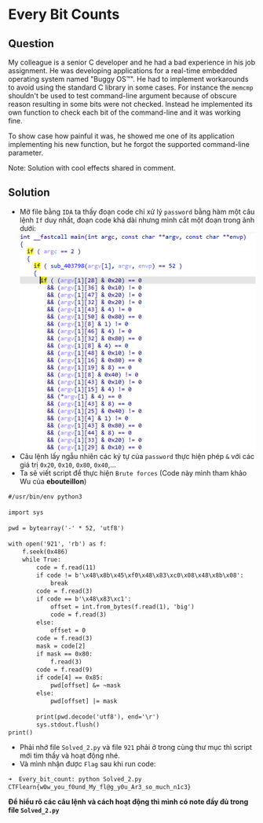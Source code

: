 # Every Bit Counts
## Question

My colleague is a senior C developer and he had a bad experience in his job assignment. He was developing applications for a real-time embedded operating system named "Buggy OS™". He had to implement workarounds to avoid using the standard C library in some cases. For instance the `memcmp` shouldn't be used to test command-line argument because of obscure reason resulting in some bits were not checked. Instead he implemented its own function to check each bit of the command-line and it was working fine.

To show case how painful it was, he showed me one of its application implementing his new function, but he forgot the supported command-line parameter.

Note: Solution with cool effects shared in comment.

## Solution
- Mở file bằng `IDA` ta thấy đoạn code chỉ xử lý `password` bằng hàm một câu lệnh `If` duy nhất, đoạn code khá dài nhưng mình cắt một đoạn trong ảnh dưới:
![Pseudocode](image/source_code_1.png)
- Câu lệnh lấy ngẫu nhiên các ký tự của `password` thực hiện phép `&` với các giá trị `0x20`, `0x10`, `0x80`, `0x40`,... 
- Ta sẽ viết script để thực hiện `Brute forces` (Code này mình tham khảo Wu của **ebouteillon**)
```
#/usr/bin/env python3

import sys

pwd = bytearray('-' * 52, 'utf8')

with open('921', 'rb') as f:
    f.seek(0x486)
    while True:
        code = f.read(11)
        if code != b'\x48\x8b\x45\xf0\x48\x83\xc0\x08\x48\x8b\x08':
            break
        code = f.read(3)
        if code == b'\x48\x83\xc1':
            offset = int.from_bytes(f.read(1), 'big')
            code = f.read(3)
        else:
            offset = 0
        code = f.read(3)
        mask = code[2]
        if mask == 0x80:
            f.read(3)
        code = f.read(9)
        if code[4] == 0x85:
            pwd[offset] &= ~mask
        else:
            pwd[offset] |= mask

        print(pwd.decode('utf8'), end='\r')
        sys.stdout.flush()
print()

```
- Phải nhớ file `Solved_2.py` và file `921` phải ở trong cùng thư mục thì script mới tìm thấy và hoạt động nhé.
- Và mình nhận được `Flag` sau khi run code:
```
➜  Every_bit_count: python Solved_2.py
CTFlearn{w0w_you_f0und_My_fl@g_y0u_Ar3_so_much_n1c3}
```

**Để hiểu rõ các câu lệnh và cách hoạt động thì mình có note đầy đủ trong file `Solved_2.py`**